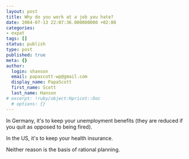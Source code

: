 ```yaml
---
layout: post
title: Why do you work at a job you hate?
date: 2004-07-13 22:07:36.000000000 +02:00
categories:
- expat
tags: []
status: publish
type: post
published: true
meta: {}
author:
  login: shanson
  email: papascott-wp@gmail.com
  display_name: PapaScott
  first_name: Scott
  last_name: Hanson
# excerpt: !ruby/object:Hpricot::Doc
  # options: {}
---
```

<p>In Germany, it's to keep your unemployment benefits (they are reduced if you quit as opposed to being fired).</p>
<p>In the US, it's to keep your health insurance.</p>
<p>Neither reason is the basis of rational planning.</p>
